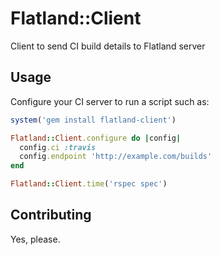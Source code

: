# Flatland::Client

Client to send CI build details to Flatland server

## Usage

Configure your CI server to run a script such as:

```ruby
system('gem install flatland-client')

Flatland::Client.configure do |config|
  config.ci :travis
  config.endpoint 'http://example.com/builds'
end

Flatland::Client.time('rspec spec')
```

## Contributing

Yes, please.
